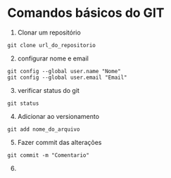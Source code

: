 # Comandos básicos do GIT

1. Clonar um repositório

```shell
git clone url_do_repositorio

```
2. configurar nome e email

```shell
git config --global user.name "Nome"
git config --global user.email "Email"
```
3. verificar status do git 
 

```shell
git status
```
4. Adicionar ao versionamento
 
```shell
git add nome_do_arquivo
``` 
5. Fazer commit das alterações

```shell
git commit -m "Comentario"
```
6. 

